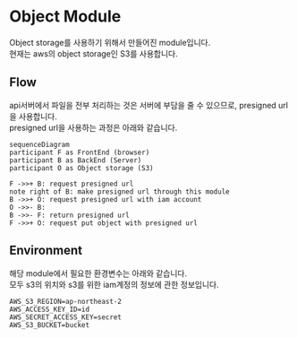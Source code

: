 # Object Module

Object storage를 사용하기 위해서 만들어진 module입니다.  
현재는 aws의 object storage인 S3를 사용합니다.

## Flow

api서버에서 파일을 전부 처리하는 것은 서버에 부담을 줄 수 있으므로, presigned url을 사용합니다.  
presigned url을 사용하는 과정은 아래와 같습니다.

```mermaid
sequenceDiagram
participant F as FrontEnd (browser)
participant B as BackEnd (Server)
participant O as Object storage (S3)

F ->>+ B: request presigned url
note right of B: make presigned url through this module
B ->>+ O: request presigned url with iam account
O ->>- B: 
B ->>- F: return presigned url
F ->>+ O: request put object with presigned url
```

## Environment

해당 module에서 필요한 환경변수는 아래와 같습니다.  
모두 s3의 위치와 s3를 위한 iam계정의 정보에 관한 정보입니다.

``` environment
AWS_S3_REGION=ap-northeast-2
AWS_ACCESS_KEY_ID=id
AWS_SECRET_ACCESS_KEY=secret
AWS_S3_BUCKET=bucket
```
